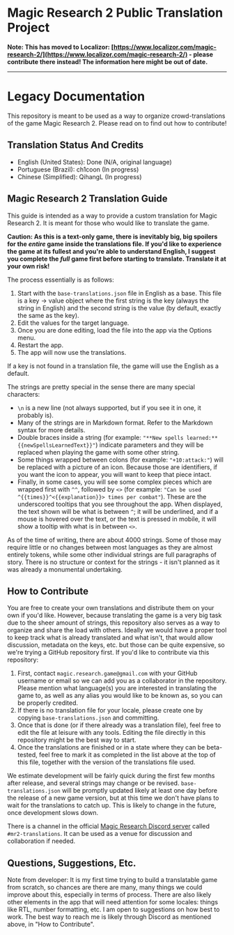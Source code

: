 # Magic Research 2 Public Translation Project

**Note: This has moved to Localizor: [https://www.localizor.com/magic-research-2/](https://www.localizor.com/magic-research-2/) - please contribute there instead! The information here might be out of date.**

--------------

# Legacy Documentation

This repository is meant to be used as a way to organize crowd-translations of the game Magic Research 2. Please read on to find out how to contribute!

## Translation Status And Credits

* English (United States): Done (N/A, original language)
* Portuguese (Brazil): ch1coon (In progress)
* Chinese (Simplified): QihangL (In progress)

## Magic Research 2 Translation Guide

This guide is intended as a way to provide a custom translation for Magic Research 2. It is meant for those who would like to translate the game.

**Caution: As this is a text-only game, there is inevitably big, big spoilers for the _entire_ game inside the translations file. If you'd like to experience the game at its fullest and you're able to understand English, I suggest you complete the _full_ game first before starting to translate. Translate it at your own risk!**

The process essentially is as follows:

1. Start with the `base-translations.json` file in English as a base. This file is a key -> value object where the first string is the key (always the string in English) and the second string is the value (by default, exactly the same as the key).
2. Edit the values for the target language.
3. Once you are done editing, load the file into the app via the Options menu.
4. Restart the app.
5. The app will now use the translations.

If a key is not found in a translation file, the game will use the English as a default.

The strings are pretty special in the sense there are many special characters:

- `\n` is a new line (not always supported, but if you see it in one, it probably is).
- Many of the strings are in Markdown format. Refer to the Markdown syntax for more details.
- Double braces inside a string (for example: `"**New spells learned:** {{newSpellsLearnedText}}"`) indicate parameters and they will be replaced when playing the game with some other string.
- Some things wrapped between colons (for example: `"+10:attack:"`) will be replaced with a picture of an icon. Because those are identifiers, if you want the icon to appear, you will want to keep that piece intact.
- Finally, in some cases, you will see some complex pieces which are wrapped first with `^^`, followed by `<>` (for example: `"Can be used ^{{times}}^<{{explanation}}> times per combat"`). These are the underscored tooltips that you see throughout the app. When displayed, the text shown will be what is between `^`; it will be underlined, and if a mouse is hovered over the text, or the text is pressed in mobile, it will show a tooltip with what is in between `<>`.

As of the time of writing, there are about 4000 strings. Some of those may require little or no changes between most languages as they are almost entirely tokens, while some other individual strings are full paragraphs of story. There is no structure or context for the strings - it isn't planned as it was already a monumental undertaking.

## How to Contribute

You are free to create your own translations and distribute them on your own if you'd like. However, because translating the game is a very big task due to the sheer amount of strings, this repository also serves as a way to organize and share the load with others. Ideally we would have a proper tool to keep track what is already translated and what isn't, that would allow discussion, metadata on the keys, etc. but those can be quite expensive, so we're trying a GitHub repository first. If you'd like to contribute via this repository:

1. First, contact `magic.research.game@gmail.com` with your GitHub username or email so we can add you as a collaborator in the repository. Please mention what language(s) you are interested in translating the game to, as well as any alias you would like to be known as, so you can be properly credited.
2. If there is no translation file for your locale, please create one by copying `base-translations.json` and committing.
3. Once that is done (or if there already was a translation file), feel free to edit the file at leisure with any tools. Editing the file directly in this repository might be the best way to start.
4. Once the translations are finished or in a state where they can be beta-tested, feel free to mark it as completed in the list above at the top of this file, together with the version of the translations file used.

We estimate development will be fairly quick during the first few months after release, and several strings may change or be revised. `base-translations.json` will be promptly updated likely at least one day before the release of a new game version, but at this time we don't have plans to wait for the translations to catch up. This is likely to change in the future, once development slows down.

There is a channel in the official [Magic Research Discord server](https://discord.gg/bPhGsaqR9d) called `#mr2-translations`. It can be used as a venue for discussion and collaboration if needed.

## Questions, Suggestions, Etc.

Note from developer: It is my first time trying to build a translatable game from scratch, so chances are there are many, many things we could improve about this, especially in terms of process. There are also likely other elements in the app that will need attention for some locales: things like RTL, number formatting, etc. I am open to suggestions on how best to work. The best way to reach me is likely through Discord as mentioned above, in "How to Contribute".
